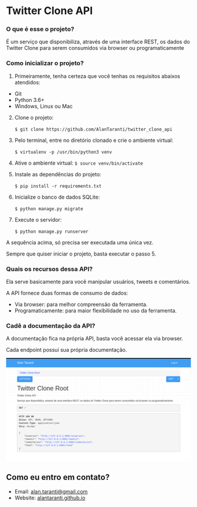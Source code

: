# Twitter Clone API

### O que é esse o projeto?

É um serviço que disponibiliza, através de uma interface REST, os dados do Twitter Clone para serem consumidos via browser ou programaticamente

### Como inicializar o projeto?

1. Primeiramente, tenha certeza que você tenhas os requisitos abaixos atendidos:
- Git
- Python 3.6+
- Windows, Linux ou Mac

2. Clone o projeto:

    `$ git clone https://github.com/AlanTaranti/twitter_clone_api`

3. Pelo terminal, entre no diretório clonado e crie o ambiente virtual:

    `$ virtualenv -p /usr/bin/python3 venv`

4. Ative o ambiente virtual:
    `$ source venv/bin/activate`

5. Instale as dependências do projeto:

	`$ pip install -r requirements.txt`
	
6. Inicialize o banco de dados SQLite:
    
    `$ python manage.py migrate` 

7. Execute o servidor:
    
    `$ python manage.py runserver` 

A sequência acima, só precisa ser executada uma única vez.

Sempre que quiser iniciar o projeto, basta executar o passo 5.

### Quais os recursos dessa API?

Ela serve basicamente para você manipular usuários, tweets e comentários.

A API fornece duas formas de consumo de dados:
- Via browser: para melhor compreensão da ferramenta.
- Programaticamente: para maior flexibilidade no uso da ferramenta.

### Cadê a documentação da API?

A documentação fica na própria API, basta você acessar ela via browser.

Cada endpoint possui sua própria documentação.

![Tela Principal](./res/tela_twitter_clone_api.png)

## Como eu entro em contato?
* Email: [alan.taranti@gmail.com](mailto:alan.taranti@gmail.com)
* Website: <a href="http://alantaranti.github.io" target="_blank">alantaranti.github.io</a>
